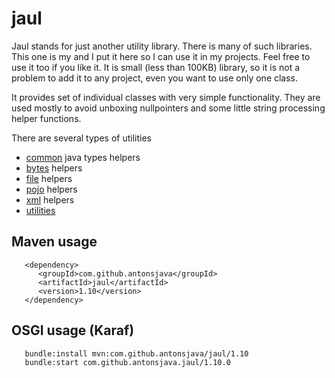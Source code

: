 
# jaul

Jaul stands for just another utility library. There is many of such libraries.
This one is my and I put it here so I can use it in my projects. Feel free to 
use it too if you like it. It is small (less than 100KB) library, so it is not 
a problem to add it to any project, even you want to use only one class.

It provides set of individual classes with very simple functionality. They are 
used mostly to avoid unboxing nullpointers and some little string processing 
helper functions.

There are several types of utilities 
 - [common](./common.md) java types helpers
 - [bytes](./bytes.md) helpers
 - [file](./files.md) helpers
 - [pojo](./pojo.md) helpers
 - [xml](./xml.md) helpers
 - [utilities](./utilities.md)


## Maven usage

```
   <dependency>
      <groupId>com.github.antonsjava</groupId>
      <artifactId>jaul</artifactId>
      <version>1.10</version>
   </dependency>
```

## OSGI usage (Karaf)

```
   bundle:install mvn:com.github.antonsjava/jaul/1.10
   bundle:start com.github.antonsjava.jaul/1.10.0
```



